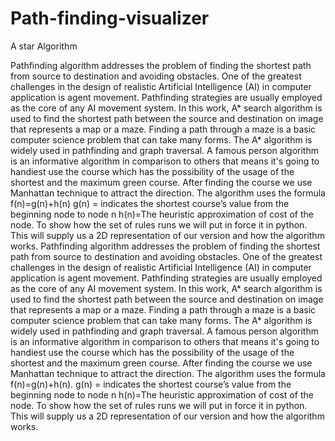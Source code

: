 # Path-finding-visualizer
A star Algorithm

Pathfinding algorithm addresses the problem of finding the shortest path from source to destination and avoiding obstacles. One of the greatest challenges in the design of realistic Artificial Intelligence (AI) in computer application is agent movement. Pathfinding strategies are usually employed as the core of any AI movement system. In this work, A* search algorithm is used to find the shortest path between the source and destination on image that represents a map or a maze. Finding a path through a maze is a basic computer science problem that can take many forms. The A* algorithm is widely used in pathfinding and graph traversal. A famous person algorithm is an informative algorithm in comparison to others that means it's going to handiest use the course which has the possibility of the usage of the shortest and the maximum green course. After finding the course we use Manhattan technique to attract the direction. The algorithm uses the formula f(n)=g(n)+h(n) g(n) = indicates the shortest course’s value from the beginning node to node n h(n)=The heuristic approximation of cost of the node. To show how the set of rules runs we will put in force it in python. This will supply us a 2D representation of our version and how the algorithm works.
Pathfinding algorithm addresses the problem of finding the shortest path from source to destination and avoiding obstacles. One of the greatest challenges in the design of realistic Artificial Intelligence (AI) in computer application is agent movement. Pathfinding strategies are usually employed as the core of any AI movement system. In this work, A* search algorithm is used to find the shortest path between the source and destination on image that represents a map or a maze. Finding a path through a maze is a basic computer science problem that can take many forms. The A* algorithm is widely used in pathfinding and graph traversal. A famous person algorithm is an informative algorithm in comparison to others that means it's going to handiest use the course which has the possibility of the usage of the shortest and the maximum green course. After finding the course we use Manhattan technique to attract the direction. The algorithm uses the formula f(n)=g(n)+h(n). g(n) = indicates the shortest course’s value from the beginning node to node n h(n)=The heuristic approximation of cost of the node. To show how the set of rules runs we will put in force it in python. This will supply us a 2D representation of our version and how the algorithm works.
